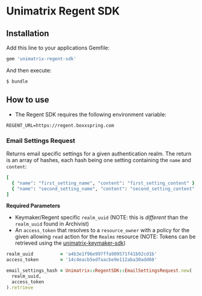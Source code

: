 # Unimatrix Regent SDK

## Installation
Add this line to your applications Gemfile:

```ruby
gem 'unimatrix-regent-sdk'
```

And then execute:

	$ bundle
	
	
## How to use

* The Regent SDK requires the following environment variable:

```
REGENT_URL=https://regent.boxxspring.com
```

### Email Settings Request
Returns email specific settings for a given authentication realm.  The return is an array of hashes, each hash being one setting containing the `name` and `content`:

```ruby
[
  { "name": "first_setting_name", "content": "first_setting_content" },
  { "name": "second_setting_name", "content": "second_setting_content" }
]
```

__Required Parameters__

* Keymaker/Regent specific `realm_uuid` (NOTE: this is *different* than the `realm_uuid` found in Archivist)
* An `access_token` that resolves to a `resource_owner` with a policy for the given allowing `read` action for the `Realms` resource (NOTE: Tokens can be retrieved using the [unimatrix-keymaker-sdk](https://github.com/bedrocketjmd/unimatrix-keymaker-sdk))

```ruby
realm_uuid          = 'a4b3e1f96e997ffa909571f41b92cd1b'
access_token        = '14c4eacb5edfaacbe9e112aba30add60'

email_settings_hash = Unimatrix::RegentSDK::EmailSettingsRequest.new(
  realm_uuid,
  access_token
).retrieve
```